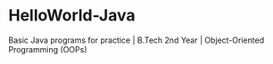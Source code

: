 # HelloWorld-Java
Basic Java programs for practice | B.Tech 2nd Year | Object-Oriented Programming (OOPs)
